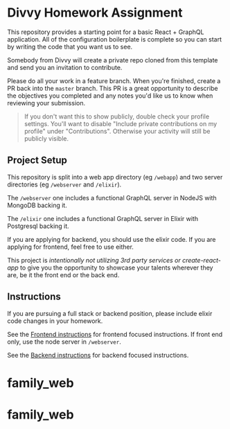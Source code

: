 # Divvy Homework Assignment

This repository provides a starting point for a basic React + GraphQL application.
All of the configuration boilerplate is complete so you can start by writing the code that you want us to see.

Somebody from Divvy will create a private repo cloned from this template and send you an invitation to contribute. 

Please do all your work in a feature branch. When you're finished, create a PR back into the `master` branch. This PR is a great opportunity to describe the objectives you completed and any notes you'd like us to know when reviewing your submission.

> If you don't want this to show publicly, double check your profile settings. You'll want to disable "Include private contributions on my profile" under "Contributions". Otherwise your activity will still be publicly visible.


## Project Setup

This repository is split into a web app directory (eg `/webapp`) and two server directories (eg `/webserver` and `/elixir`).

The `/webserver` one includes a functional GraphQL server in NodeJS with MongoDB backing it.

The `/elixir` one includes a functional GraphQL server in Elixir with Postgresql backing it.

If you are applying for backend, you should use the elixir code.
If you are applying for frontend, feel free to use either.

This project is _intentionally not utilizing 3rd party services or create-react-app_ to give you the opportunity to showcase your talents wherever they are, be it the front end or the back end.

## Instructions

If you are pursuing a full stack or backend position, please include elixir code changes in your homework.

See the [Frontend instructions](webapp/README.md) for frontend focused instructions.  If front end only, use the node server in `/webserver`.

See the [Backend instructions](backend.md) for backend focused instructions.



# family_web
# family_web
